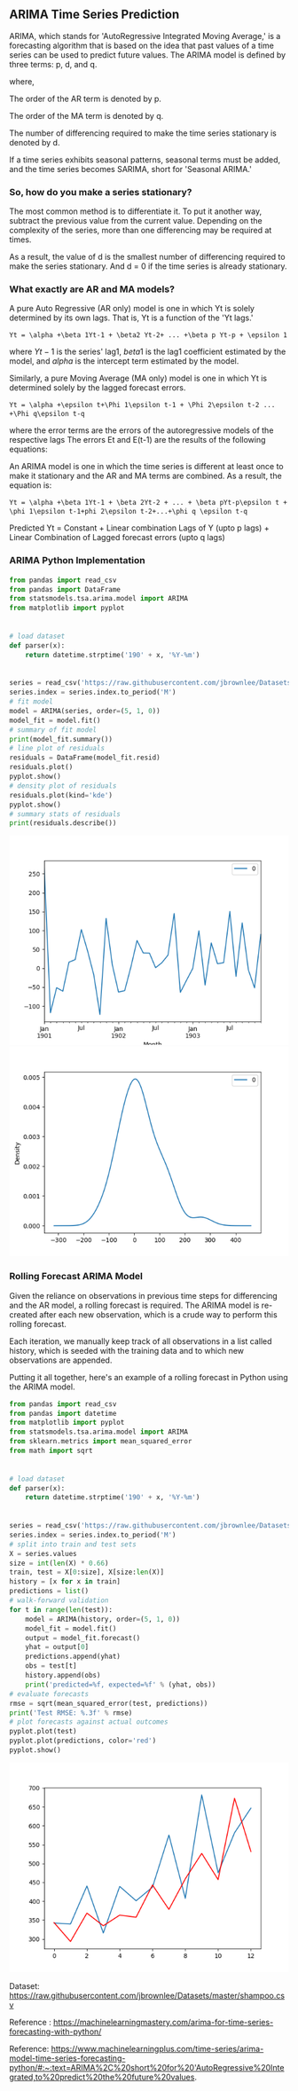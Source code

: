 ## ARIMA Time Series Prediction

ARIMA, which stands for 'AutoRegressive Integrated Moving Average,' is a forecasting algorithm 
that is based on the idea that past values of a time series can be used to predict future values.
The ARIMA model is defined by three terms: p, d, and q.

where,

The order of the AR term is denoted by p.

The order of the MA term is denoted by q.

The number of differencing required to make the time series stationary is denoted by d.

If a time series exhibits seasonal patterns, seasonal terms must be added, and the time 
series becomes SARIMA, short for 'Seasonal ARIMA.'

### So, how do you make a series stationary?

The most common method is to differentiate it. To put it another way, subtract the previous value
from the current value. Depending on the complexity of the series, more than one differencing may 
be required at times.

As a result, the value of d is the smallest number of differencing required to make the series 
stationary. And d = 0 if the time series is already stationary.

### What exactly are AR and MA models?

A pure Auto Regressive (AR only) model is one in which Yt is solely determined by its own
lags. That is, Yt is a function of the 'Yt lags.'

```
Yt = \alpha +\beta 1Yt-1 + \beta2 Yt-2+ ... +\beta p Yt-p + \epsilon 1
```

where $Yt-1$ is the series' lag1, $beta1$ is the lag1 coefficient estimated by the model, and $alpha$ is 
the intercept term estimated by the model.


Similarly, a pure Moving Average (MA only) model is one in which Yt is determined solely by the lagged
forecast errors.

``` 
Yt = \alpha +\epsilon t+\Phi 1\epsilon t-1 + \Phi 2\epsilon t-2 ... +\Phi q\epsilon t-q
```

where the error terms are the errors of the autoregressive models of the respective lags The errors Et 
and E(t-1) are the results of the following equations:

An ARIMA model is one in which the time series is different at least once to make it stationary and the
AR and MA terms are combined. As a result, the equation is:

```
Yt = \alpha +\beta 1Yt-1 + \beta 2Yt-2 + ... + \beta pYt-p\epsilon t + \phi 1\epsilon t-1+phi 2\epsilon t-2+...+\phi q \epsilon t-q
```

Predicted Yt = Constant + Linear combination Lags of Y (upto p lags) + Linear Combination of Lagged forecast errors (upto q lags)

### ARIMA Python Implementation
``` python
from pandas import read_csv
from pandas import DataFrame
from statsmodels.tsa.arima.model import ARIMA
from matplotlib import pyplot


# load dataset
def parser(x):
    return datetime.strptime('190' + x, '%Y-%m')


series = read_csv('https://raw.githubusercontent.com/jbrownlee/Datasets/master/shampoo.csv', header=0, index_col=0, parse_dates=True, squeeze=True, date_parser=parser)
series.index = series.index.to_period('M')
# fit model
model = ARIMA(series, order=(5, 1, 0))
model_fit = model.fit()
# summary of fit model
print(model_fit.summary())
# line plot of residuals
residuals = DataFrame(model_fit.resid)
residuals.plot()
pyplot.show()
# density plot of residuals
residuals.plot(kind='kde')
pyplot.show()
# summary stats of residuals
print(residuals.describe())
```
![img_3.png](img3.png)
![img_4.png](img4.png)


### Rolling Forecast ARIMA Model

Given the reliance on observations in previous time steps for differencing and the AR model, a rolling forecast is required.
The ARIMA model is re-created after each new observation, which is a crude way to perform this rolling forecast.

Each iteration, we manually keep track of all observations in a list called history, which is seeded with the training data 
and to which new observations are appended.

Putting it all together, here's an example of a rolling forecast in Python using the ARIMA model.

```python
from pandas import read_csv
from pandas import datetime
from matplotlib import pyplot
from statsmodels.tsa.arima.model import ARIMA
from sklearn.metrics import mean_squared_error
from math import sqrt


# load dataset
def parser(x):
    return datetime.strptime('190' + x, '%Y-%m')


series = read_csv('https://raw.githubusercontent.com/jbrownlee/Datasets/master/shampoo.csv', header=0, index_col=0, parse_dates=True, squeeze=True, date_parser=parser)
series.index = series.index.to_period('M')
# split into train and test sets
X = series.values
size = int(len(X) * 0.66)
train, test = X[0:size], X[size:len(X)]
history = [x for x in train]
predictions = list()
# walk-forward validation
for t in range(len(test)):
    model = ARIMA(history, order=(5, 1, 0))
    model_fit = model.fit()
    output = model_fit.forecast()
    yhat = output[0]
    predictions.append(yhat)
    obs = test[t]
    history.append(obs)
    print('predicted=%f, expected=%f' % (yhat, obs))
# evaluate forecasts
rmse = sqrt(mean_squared_error(test, predictions))
print('Test RMSE: %.3f' % rmse)
# plot forecasts against actual outcomes
pyplot.plot(test)
pyplot.plot(predictions, color='red')
pyplot.show()
```
![img_5.png](img5.png)

Dataset: https://raw.githubusercontent.com/jbrownlee/Datasets/master/shampoo.csv

Reference : https://machinelearningmastery.com/arima-for-time-series-forecasting-with-python/

Reference: https://www.machinelearningplus.com/time-series/arima-model-time-series-forecasting-python/#:~:text=ARIMA%2C%20short%20for%20'AutoRegressive%20Integrated,to%20predict%20the%20future%20values.